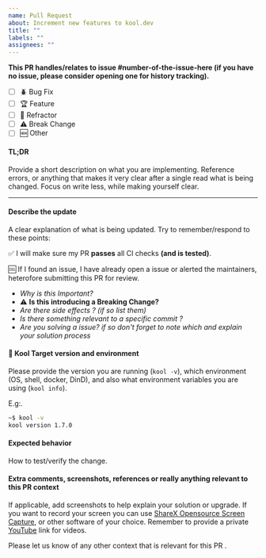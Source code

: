 ```yaml
---
name: Pull Request
about: Increment new features to kool.dev
title: ""
labels: ""
assignees: ""
---
```


**This PR handles/relates to issue #number-of-the-issue-here (if you have no issue, please consider opening one for history tracking).**

-   [ ] :beetle: Bug Fix
-   [ ] :trophy: Feature
-   [ ] :pencil: Refractor
-   [ ] :warning: Break Change
-   [ ] :new: Other

#### TL;DR

Provide a short description on what you are implementing. Reference errors, or anything that makes it very clear after a single read what is being changed. Focus on write less, while making yourself clear.

<hr>

#### Describe the update

A clear explanation of what is being updated. Try to remember/respond to these points:

:white_check_mark: I will make sure my PR **passes** all CI checks **(and is tested)**.

:cool: If I found an issue, I have already open a issue or alerted the maintainers, heterofore submitting this PR for review.

-   _Why is this Important?_
-   :warning: **Is this introducing a Breaking Change?**
-   _Are there side effects ? (if so list them)_
-   _Is there something relevant to a specific commit ?_
-   _Are you solving a issue? if so don't forget to note which and explain your solution process_

#### :dart: Kool Target version and environment

Please provide the version you are running (`kool -v`), which environment (OS, shell, docker, DinD), and also what environment variables you are using (`kool info`).

E.g:.

```bash
~$ kool -v
kool version 1.7.0
```

#### Expected behavior

How to test/verify the change.

#### Extra comments, screenshots, references or really anything relevant to this PR context

If applicable, add screenshots to help explain your solution or upgrade. If you want to record your screen you can use [ShareX Opensource Screen Capture](https://getsharex.com), or other software of your choice. Remember to provide a private [YouTube](https://youtube.com) link for videos.

Please let us know of any other context that is relevant for this PR .
